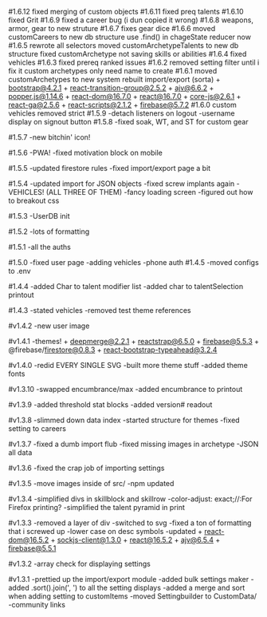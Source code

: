 #1.6.12
    fixed merging of custom objects
#1.6.11
    fixed preq talents
#1.6.10
    fixed Grit
#1.6.9
    fixed a career bug (i dun copied it wrong)
#1.6.8
    weapons, armor, gear to new struture
#1.6.7
    fixes gear dice
#1.6.6
    moved customCareers to new db structure
    use .find() in chageState reducer now
#1.6.5
    rewrote all selectors
    moved customArchetypeTalents to new db structure
    fixed customArchetype not saving skills or abilities
#1.6.4
    fixed vehicles
#1.6.3
    fixed prereq ranked issues
#1.6.2
    removed setting filter until i fix it
    custom archetypes only need name to create
#1.6.1
    moved customArchetypes to new system
    rebuilt import/export (sorta)
    + bootstrap@4.2.1
    + react-transition-group@2.5.2
    + ajv@6.6.2
    + popper.js@1.14.6
    + react-dom@16.7.0
    + react@16.7.0
    + core-js@2.6.1
    + react-ga@2.5.6
    + react-scripts@2.1.2
    + firebase@5.7.2
#1.6.0
    custom vehicles
    removed strict
#1.5.9
    -detach listeners on logout
    -username display on signout button
#1.5.8
    -fixed soak, WT, and ST for custom gear

#1.5.7
    -new bitchin' icon!

#1.5.6
    -PWA!
    -fixed motivation block on mobile

#1.5.5
    -updated firestore rules
    -fixed import/export page a bit

#1.5.4
    -updated import for JSON objects
    -fixed screw implants again
    -VEHICLES!  (ALL THREE OF THEM)
    -fancy loading screen
    -figured out how to breakout css

#1.5.3
    -UserDB init

#1.5.2
    -lots of formatting

#1.5.1
    -all the auths

#1.5.0
    -fixed user page
     -adding vehicles
     -phone auth
#1.4.5
    -moved configs to .env

#1.4.4
    -added Char to talent modifier list
    -added char to talentSelection printout

#1.4.3
    -stated vehicles
    -removed test theme references

#v1.4.2
    -new user image

#v1.4.1
    -themes!
    + deepmerge@2.2.1
    + reactstrap@6.5.0
    + firebase@5.5.3
    + @firebase/firestore@0.8.3
    + react-bootstrap-typeahead@3.2.4


#v1.4.0
    -redid EVERY SINGLE SVG
    -built more theme stuff
    -added theme fonts

#v1.3.10
    -swapped encumbrance/max
    -added encumbrance to printout

#v1.3.9
    -added threshold stat blocks
    -added version# readout

#v1.3.8
    -slimmed down data index
    -started structure for themes
    -fixed setting to careers

#v1.3.7
    -fixed a dumb import flub
    -fixed missing images in archetype
    -JSON all data

#v1.3.6
    -fixed the crap job of importing settings

#v1.3.5
    -move images inside of src/
    -npm updated

#v1.3.4
    -simplified divs in skillblock and skillrow
    -color-adjust: exact;//:For Firefox printing?
    -simplified the talent pyramid in print

#v1.3.3
    -removed a layer of div
    -switched to svg
    -fixed a ton of formatting that i screwed up
    -lower case on desc symbols
    -updated
           + react-dom@16.5.2
           + sockjs-client@1.3.0
           + react@16.5.2
           + ajv@6.5.4
           + firebase@5.5.1

#v1.3.2
    -array check for displaying settings

#v1.3.1
    -prettied up the import/export module
    -added bulk settings maker
    -added .sort().join(', ') to all the setting displays
    -added a merge and sort when adding setting to customItems
    -moved Settingbuilder to CustomData/
    -community links